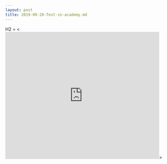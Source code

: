 ```yaml
---
layout: post
title: 2019-09-20-Test-in-academy.md
---
```


H2 = <<iframe src="https://scratch.mit.edu/projects/330556191/embed" allowtransparency="true" width="485" height="402" frameborder="0" scrolling="no" allowfullscreen></iframe>>
